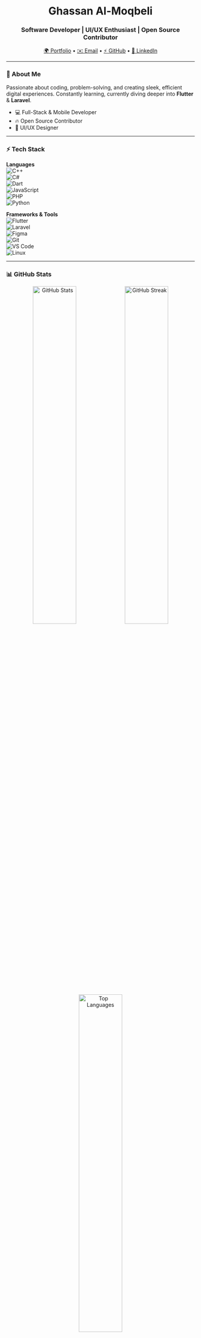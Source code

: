 <h1 align="center">Ghassan Al-Moqbeli</h1>  
<h3 align="center">Software Developer | UI/UX Enthusiast | Open Source Contributor</h3>  

<p align="center">
  <a href="http://ghassanalmoqbeli.rf.gd/">🌍 Portfolio</a> •  
  <a href="mailto:gh66an@gmail.com">✉️ Email</a> •  
  <a href="https://github.com/gh66an">⚡ GitHub</a> •  
  <a href="https://www.linkedin.com/in/ghassanalmoqbeli">💼 LinkedIn</a>  
</p>  

---

### 🚀 About Me  
Passionate about coding, problem-solving, and creating sleek, efficient digital experiences. Constantly learning, currently diving deeper into **Flutter** & **Laravel**.  

- 💻 Full-Stack & Mobile Developer  
- 🔥 Open Source Contributor  
- 🎨 UI/UX Designer  

---

### ⚡ Tech Stack  

**Languages**  
![C++](https://img.shields.io/badge/C++-00599C?style=for-the-badge&logo=c%2B%2B&logoColor=white)  
![C#](https://img.shields.io/badge/C%23-239120?style=for-the-badge&logo=c-sharp&logoColor=white)  
![Dart](https://img.shields.io/badge/Dart-0175C2?style=for-the-badge&logo=dart&logoColor=white)  
![JavaScript](https://img.shields.io/badge/JavaScript-F7DF1E?style=for-the-badge&logo=javascript&logoColor=black)  
![PHP](https://img.shields.io/badge/PHP-777BB4?style=for-the-badge&logo=php&logoColor=white)  
![Python](https://img.shields.io/badge/Python-3776AB?style=for-the-badge&logo=python&logoColor=white)  

**Frameworks & Tools**  
![Flutter](https://img.shields.io/badge/Flutter-02569B?style=for-the-badge&logo=flutter&logoColor=white)  
![Laravel](https://img.shields.io/badge/Laravel-FF2D20?style=for-the-badge&logo=laravel&logoColor=white)  
![Figma](https://img.shields.io/badge/Figma-F24E1E?style=for-the-badge&logo=figma&logoColor=white)  
![Git](https://img.shields.io/badge/Git-F05032?style=for-the-badge&logo=git&logoColor=white)  
![VS Code](https://img.shields.io/badge/VS%20Code-007ACC?style=for-the-badge&logo=visual-studio-code&logoColor=white)  
![Linux](https://img.shields.io/badge/Linux-FCC624?style=for-the-badge&logo=linux&logoColor=black)  

---

### 📊 GitHub Stats  

<p align="center">
  <img src="https://github-readme-stats.vercel.app/api?username=gh66an&show_icons=true&hide_border=true&theme=radical" width="48%" alt="GitHub Stats">
  <img src="https://github-readme-streak-stats.herokuapp.com/?user=gh66an&theme=radical&hide_border=true" width="48%" alt="GitHub Streak">
</p>  

<p align="center">
  <img src="https://github-readme-stats.vercel.app/api/top-langs/?username=gh66an&layout=compact&theme=radical&hide_border=true" width="48%" alt="Top Languages">
</p>  

---

🎯 **"Code with Passion, Build with Precision!"**